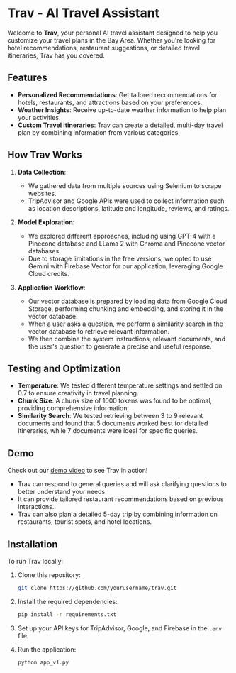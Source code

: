 # Trav - AI Travel Assistant

Welcome to **Trav**, your personal AI travel assistant designed to help you customize your travel plans in the Bay Area. Whether you're looking for hotel recommendations, restaurant suggestions, or detailed travel itineraries, Trav has you covered.

## Features

- **Personalized Recommendations**: Get tailored recommendations for hotels, restaurants, and attractions based on your preferences.
- **Weather Insights**: Receive up-to-date weather information to help plan your activities.
- **Custom Travel Itineraries**: Trav can create a detailed, multi-day travel plan by combining information from various categories.

## How Trav Works

1. **Data Collection**: 
   - We gathered data from multiple sources using Selenium to scrape websites.
   - TripAdvisor and Google APIs were used to collect information such as location descriptions, latitude and longitude, reviews, and ratings.

2. **Model Exploration**:
   - We explored different approaches, including using GPT-4 with a Pinecone database and LLama 2 with Chroma and Pinecone vector databases.
   - Due to storage limitations in the free versions, we opted to use Gemini with Firebase Vector for our application, leveraging Google Cloud credits.

3. **Application Workflow**:
   - Our vector database is prepared by loading data from Google Cloud Storage, performing chunking and embedding, and storing it in the vector database.
   - When a user asks a question, we perform a similarity search in the vector database to retrieve relevant information.
   - We then combine the system instructions, relevant documents, and the user's question to generate a precise and useful response.

## Testing and Optimization

- **Temperature**: We tested different temperature settings and settled on 0.7 to ensure creativity in travel planning.
- **Chunk Size**: A chunk size of 1000 tokens was found to be optimal, providing comprehensive information.
- **Similarity Search**: We tested retrieving between 3 to 9 relevant documents and found that 5 documents worked best for detailed itineraries, while 7 documents were ideal for specific queries.

## Demo

Check out our [demo video](https://drive.google.com/file/d/1frLEfvm0iGhfzl5pEJ8-BdzZEwm_lVVM/view?usp=sharing) to see Trav in action!

- Trav can respond to general queries and will ask clarifying questions to better understand your needs.
- It can provide tailored restaurant recommendations based on previous interactions.
- Trav can also plan a detailed 5-day trip by combining information on restaurants, tourist spots, and hotel locations.

## Installation

To run Trav locally:

1. Clone this repository:
   ```bash
   git clone https://github.com/yourusername/trav.git
   ```
2. Install the required dependencies:
   ```bash
   pip install -r requirements.txt
   ```
3. Set up your API keys for TripAdvisor, Google, and Firebase in the `.env` file.

4. Run the application:
   ```bash
   python app_v1.py
   ```
